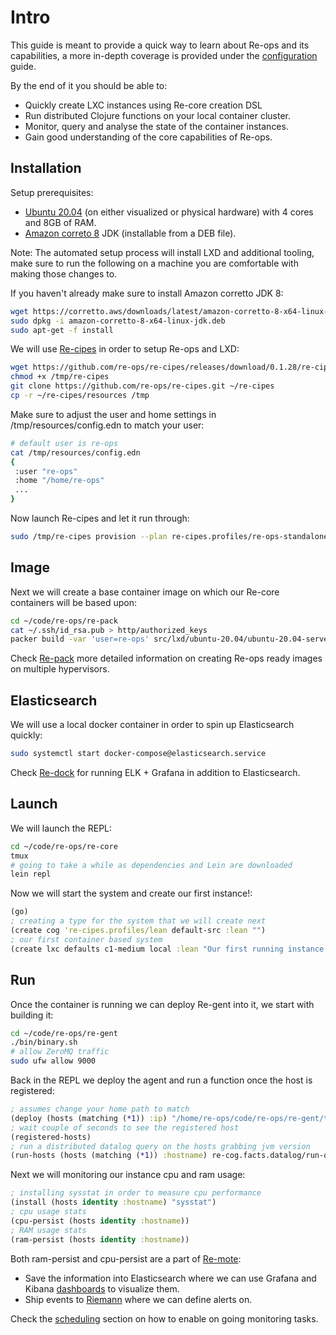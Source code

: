 # Intro

This guide is meant to provide a quick way to learn about Re-ops and its capabilities, a more in-depth coverage is provided under the [configuration](/configuration/) guide.

By the end of it you should be able to:

  * Quickly create LXC instances using Re-core creation DSL
  * Run distributed Clojure functions on your local container cluster.
  * Monitor, query and analyse the state of the container instances.
  * Gain good understanding of the core capabilities of Re-ops.

## Installation

Setup prerequisites:

 * [Ubuntu 20.04](https://releases.ubuntu.com/20.04/) (on either visualized or physical hardware) with 4 cores and 8GB of RAM.
 * [Amazon correto 8](https://docs.aws.amazon.com/corretto/latest/corretto-8-ug/downloads-list.html) JDK (installable from a DEB file).

Note: The automated setup process will install LXD and additional tooling, make sure to run the following on a machine you are comfortable with making those changes to. 

If you haven't already make sure to install Amazon corretto JDK 8:

```bash
wget https://corretto.aws/downloads/latest/amazon-corretto-8-x64-linux-jdk.deb
sudo dpkg -i amazon-corretto-8-x64-linux-jdk.deb
sudo apt-get -f install
```

We will use [Re-cipes](https://github.com/re-ops/re-cipes) in order to setup Re-ops and LXD:

```bash
wget https://github.com/re-ops/re-cipes/releases/download/0.1.28/re-cipes -P /tmp
chmod +x /tmp/re-cipes
git clone https://github.com/re-ops/re-cipes.git ~/re-cipes
cp -r ~/re-cipes/resources /tmp
```

Make sure to adjust the user and home settings in /tmp/resources/config.edn to match your user:

```bash
# default user is re-ops
cat /tmp/resources/config.edn
{
 :user "re-ops"
 :home "/home/re-ops"
 ...
}
```

Now launch Re-cipes and let it run through:

```bash
sudo /tmp/re-cipes provision --plan re-cipes.profiles/re-ops-standalone
```

## Image

Next we will create a base container image on which our Re-core containers will be based upon:

```bash
cd ~/code/re-ops/re-pack
cat ~/.ssh/id_rsa.pub > http/authorized_keys
packer build -var 'user=re-ops' src/lxd/ubuntu-20.04/ubuntu-20.04-server-amd64.json
```

Check [Re-pack](/configuration/re-pack.html#build) more detailed information on creating Re-ops ready images on multiple hypervisors.

## Elasticsearch

We will use a local docker container in order to spin up Elasticsearch quickly:

```bash
sudo systemctl start docker-compose@elasticsearch.service
```

Check [Re-dock](/configuration/re-dock.html) for running ELK + Grafana in addition to Elasticsearch.

## Launch

We will launch the REPL:

```bash
cd ~/code/re-ops/re-core
tmux
# going to take a while as dependencies and Lein are downloaded
lein repl
```

Now we will start the system and create our first instance!:

```clojure
(go)
; creating a type for the system that we will create next
(create cog 're-cipes.profiles/lean default-src :lean "")
; our first container based system
(create lxc defaults c1-medium local :lean "Our first running instance!")
```

## Run

Once the container is running we can deploy Re-gent into it, we start with building it:

```bash
cd ~/code/re-ops/re-gent
./bin/binary.sh
# allow ZeroMQ traffic
sudo ufw allow 9000
```

Back in the REPL we deploy the agent and run a function once the host is registered:

```clojure
; assumes change your home path to match
(deploy (hosts (matching (*1)) :ip) "/home/re-ops/code/re-ops/re-gent/target/re-gent")
; wait couple of seconds to see the registered host
(registered-hosts)
; run a distributed datalog query on the hosts grabbing jvm version
(run-hosts (hosts (matching (*1)) :hostname) re-cog.facts.datalog/run-query ['[:find ?v :where [_ :java/version ?v]]] [10 :second])
```

Next we will monitoring our instance cpu and ram usage:

```clojure
; installing sysstat in order to measure cpu performance
(install (hosts identity :hostname) "sysstat")
; cpu usage stats
(cpu-persist (hosts identity :hostname))
; RAM usage stats
(ram-persist (hosts identity :hostname))
```

Both ram-persist and cpu-persist are a part of [Re-mote](/usage/#re-mote):

 * Save the information into Elasticsearch where we can use Grafana and Kibana [dashboards](/configuration/re-dock.html#dashboards) to visualize them.
 * Ship events to [Riemann](/configuration/re-mote.html#riemann) where we can define alerts on.

Check the [scheduling](/usage/#scheduling) section on how to enable on going monitoring tasks.


